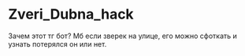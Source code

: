 # Zveri_Dubna_hack
 
Зачем этот тг бот?
Мб если зверек на улице, его можно сфоткать и узнать потерялся он или нет.
